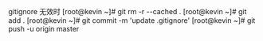 

gitignore 无效时
[root@kevin ~]# git rm -r --cached .
[root@kevin ~]# git add .
[root@kevin ~]# git commit -m 'update .gitignore'
[root@kevin ~]# git push -u origin master
